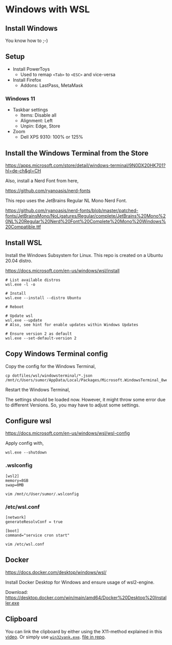 # Windows with WSL

## Install Windows

You know how to ;-)

## Setup

- Install PowerToys
    - Used to remap `<Tab>` to `<ESC>` and vice-versa
- Install Firefox
    - Addons: LastPass, MetaMask

### Windows 11

- Taskbar settings
    - Items: Disable all 
    - Alignment: Left
    - Unpin: Edge, Store
- Zoom
    - Dell XPS 9310: 100% or 125%
    
## Install the Windows Terminal from the Store 

https://apps.microsoft.com/store/detail/windows-terminal/9N0DX20HK701?hl=de-ch&gl=CH

Also, install a Nerd Font from here,

https://github.com/ryanoasis/nerd-fonts

This repo uses the JetBrains Regular NL Mono Nerd Font.

https://github.com/ryanoasis/nerd-fonts/blob/master/patched-fonts/JetBrainsMono/NoLigatures/Regular/complete/JetBrains%20Mono%20NL%20Regular%20Nerd%20Font%20Complete%20Mono%20Windows%20Compatible.ttf

## Install WSL

Install the Windows Subsystem for Linux.
This repo is created on a Ubuntu 20.04 distro.

https://docs.microsoft.com/en-us/windows/wsl/install

```
# List available distros
wsl.exe -l -o

# Install
wsl.exe --install --distro Ubuntu 

# Reboot

# Update wsl
wsl.exe --update
# Also, see hint for enable updates within Windows Updates

# Ensure version 2 as default
wsl.exe --set-default-version 2

```

## Copy Windows Terminal config

Copy the config for the Windows Terminal,

```
cp dotfiles/wsl/windowsterminal/*.json /mnt/c/Users/sumor/AppData/Local/Packages/Microsoft.WindowsTerminal_8wekyb3d8bbwe/LocalState/
```

Restart the Windows Terminal,

The settings should be loaded now. However, it might throw some error due to different Versions. So, you may have to adjust some settings.

## Configure wsl

https://docs.microsoft.com/en-us/windows/wsl/wsl-config

Apply config with,

```
wsl.exe --shutdown
```

### .wslconfig
```
[wsl2]
memory=8GB
swap=0MB
```

```
vim /mnt/c/User/sumor/.wslconfig
```

### /etc/wsl.conf
```
[network]
generateResolvConf = true

[boot]
command="service cron start"
```

```
vim /etc/wsl.conf
```

## Docker

https://docs.docker.com/desktop/windows/wsl/

Install Docker Desktop for Windows and ensure usage of wsl2-engine.

Download: https://desktop.docker.com/win/main/amd64/Docker%20Desktop%20Installer.exe

## Clipboard

You can link the clipboard by either using the X11-method explained in this [video](https://www.youtube.com/watch?v=_MgrjgQqDcE).
Or simply use [`win32yank.exe`](https://github.com/equalsraf/win32yank). [file in repo](wsl/win32yank).

